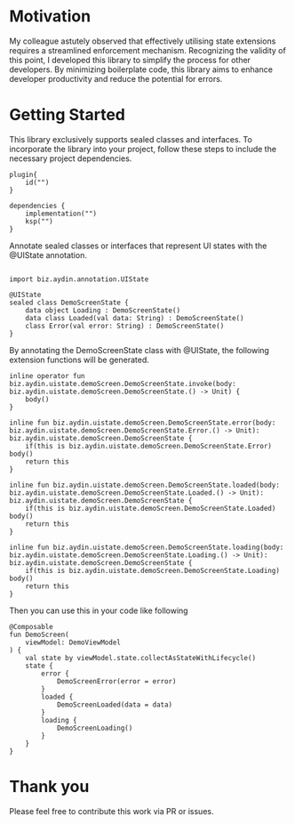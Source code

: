 # Motivation
My colleague astutely observed that effectively utilising state extensions requires a streamlined enforcement mechanism. Recognizing the validity of this point, I developed this library to simplify the process for other developers. By minimizing boilerplate code, this library aims to enhance developer productivity and reduce the potential for errors.
# Getting Started
This library exclusively supports sealed classes and interfaces. To incorporate the library into your project, follow these steps to include the necessary project dependencies.
```
plugin{
    id("")
}

dependencies {
    implementation("")
    ksp("")
}
```
Annotate sealed classes or interfaces that represent UI states with the @UIState annotation.
```

import biz.aydin.annotation.UIState

@UIState
sealed class DemoScreenState {
    data object Loading : DemoScreenState()
    data class Loaded(val data: String) : DemoScreenState()
    class Error(val error: String) : DemoScreenState()
}
```
By annotating the DemoScreenState class with @UIState, the following extension functions will be generated.
```
inline operator fun biz.aydin.uistate.demoScreen.DemoScreenState.invoke(body: biz.aydin.uistate.demoScreen.DemoScreenState.() -> Unit) {
	body()
}

inline fun biz.aydin.uistate.demoScreen.DemoScreenState.error(body: biz.aydin.uistate.demoScreen.DemoScreenState.Error.() -> Unit): biz.aydin.uistate.demoScreen.DemoScreenState {
	if(this is biz.aydin.uistate.demoScreen.DemoScreenState.Error) body()
	return this
}

inline fun biz.aydin.uistate.demoScreen.DemoScreenState.loaded(body: biz.aydin.uistate.demoScreen.DemoScreenState.Loaded.() -> Unit): biz.aydin.uistate.demoScreen.DemoScreenState {
	if(this is biz.aydin.uistate.demoScreen.DemoScreenState.Loaded) body()
	return this
}

inline fun biz.aydin.uistate.demoScreen.DemoScreenState.loading(body: biz.aydin.uistate.demoScreen.DemoScreenState.Loading.() -> Unit): biz.aydin.uistate.demoScreen.DemoScreenState {
	if(this is biz.aydin.uistate.demoScreen.DemoScreenState.Loading) body()
	return this
}

```
Then you can use this in your code like following
```
@Composable
fun DemoScreen(
    viewModel: DemoViewModel
) {
    val state by viewModel.state.collectAsStateWithLifecycle()
    state {
        error {
            DemoScreenError(error = error)
        }
        loaded {
            DemoScreenLoaded(data = data)
        }
        loading {
            DemoScreenLoading()
        }
    }
}
```
# Thank you
Please feel free to contribute this work via PR or issues.
